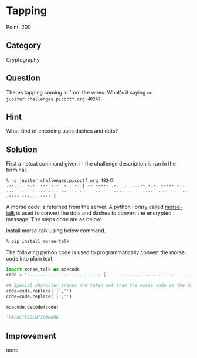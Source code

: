 # Tapping

Point: 200

## Category

Cryptography

## Question

Theres tapping coming in from the wires. What's it saying ```nc jupiter.challenges.picoctf.org 48247```.


## Hint

What kind of encoding uses dashes and dots?

## Solution
First a netcat command given in the challenge description is ran in the terminal.

```console
% nc jupiter.challenges.picoctf.org 48247
.--. .. -.-. --- -.-. - ..-. { -- ----- .-. ... ...-- -.-. ----- -.. ...-- .---- ... ..-. ..- -. .---- ..--- -.... .---- ....- ...-- ---.. .---- ---.. .---- }
```

A morse code is returned from the server. A python library called [morse-talk](https://github.com/morse-talk/morse-talk) is used to convert the dots and dashes to convert the encrypted message. The steps done are as below.

Install morse-talk using below command.
```console
% pip install morse-talk
```

The following python code is used to programmatically convert the morse code into plain text.
```python
import morse_talk as mdecode
code = ".--. .. -.-. --- -.-. - ..-. { -- ----- .-. ... ...-- -.-. ----- -.. ...-- .---- ... ..-. ..- -. .---- ..--- -.... .---- ....- ...-- ---.. .---- ---.. .---- }"

## Special character braces are taken out from the morse code as the decoder doesn't handle the braces.
code=code.replace('{','')
code=code.replace('}','')

mdecode.decode(code)

'PICOCTFSOLUTIONHERE'
```

## Improvement

none